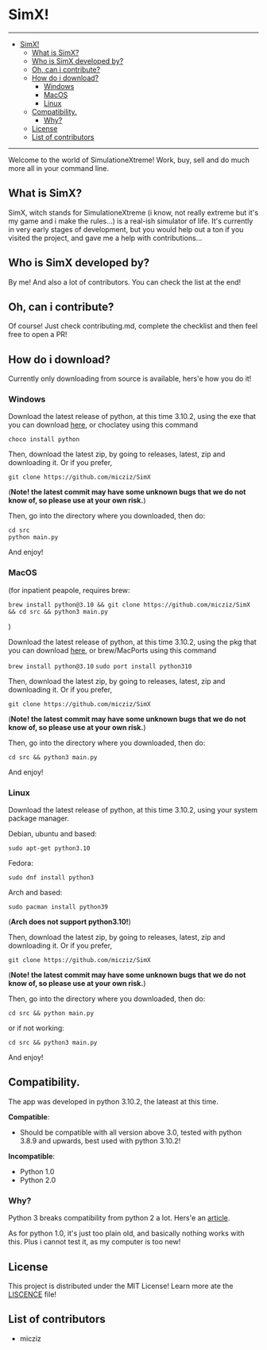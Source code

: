 # SimX!

---

- [SimX!](#simx)
  - [What is SimX?](#what-is-simx)
  - [Who is SimX developed by?](#who-is-simx-developed-by)
  - [Oh, can i contribute?](#oh-can-i-contribute)
  - [How do i download?](#how-do-i-download)
    - [Windows](#windows)
    - [MacOS](#macos)
    - [Linux](#linux)
  - [Compatibility.](#compatibility)
    - [Why?](#why)
  - [License](#license)
  - [List of contributors](#list-of-contributors)

---

Welcome to the world of SimulationeXtreme! Work, buy, sell and do much more all in your command line.

## What is SimX?

SimX, witch stands for SimulationeXtreme (i know, not really extreme but it's my game and i make the rules...) is a real-ish simulator of life. It's currently in very early stages of development, but you would help out a ton if you visited the project, and gave me a help with contributions...

## Who is SimX developed by?

By me! And also a lot of contributors. You can check the list at the end!

## Oh, can i contribute?

Of course! Just check contributing.md, complete the checklist and then feel free to open a PR!

## How do i download?

Currently only downloading from source is available, hers'e how you do it!

### Windows

Download the latest release of python, at this time 3.10.2, using the exe that you can download [here](https://www.python.org/downloads/), or choclatey using this command 

```choco install python``` 

Then, download the latest zip, by going to releases, latest, zip and downloading it. Or if you prefer, 

```git clone https://github.com/micziz/SimX```

(**Note! the latest commit may have some unknown bugs that we do not know of, so please use at your own risk.**)

Then, go into the directory where you downloaded, then do:

```
cd src
python main.py
```

And enjoy!

### MacOS

(for inpatient peapole, requires brew: 

```
brew install python@3.10 && git clone https://github.com/micziz/SimX && cd src && python3 main.py
```

)

Download the latest release of python, at this time 3.10.2, using the pkg that you can download [here](https://www.python.org/downloads/), or brew/MacPorts using this command 

```brew install python@3.10```
```sudo port install python310``` 

Then, download the latest zip, by going to releases, latest, zip and downloading it. Or if you prefer, 

```git clone https://github.com/micziz/SimX```

(**Note! the latest commit may have some unknown bugs that we do not know of, so please use at your own risk.**)

Then, go into the directory where you downloaded, then do:

```
cd src && python3 main.py
```

And enjoy!


### Linux

Download the latest release of python, at this time 3.10.2, using your system package manager.


Debian, ubuntu and based:
```
sudo apt-get python3.10
```

Fedora:

```
sudo dnf install python3
```

Arch and based:

```
sudo pacman install python39
```

(**Arch does not support python3.10!**)

Then, download the latest zip, by going to releases, latest, zip and downloading it. Or if you prefer, 

```git clone https://github.com/micziz/SimX```

(**Note! the latest commit may have some unknown bugs that we do not know of, so please use at your own risk.**)

Then, go into the directory where you downloaded, then do:

```
cd src && python main.py
```

or if not working:


```
cd src && python3 main.py
```

And enjoy!

## Compatibility.

The app was developed in python 3.10.2, the lateast at this time. 

**Compatible**:

- Should be compatible with all version above 3.0, tested with python 3.8.9 and upwards, best used with python 3.10.2!

**Incompatible**:

- Python 1.0
- Python 2.0

### Why?

Python 3 breaks compatibility from python 2 a lot. Hers'e an [article](https://sebastianraschka.com/Articles/2014_python_2_3_key_diff.html).

As for python 1.0, it's just too plain old, and basically nothing works with this. Plus i cannot test it, as my computer is too new!

## License

This project is distributed under the MIT License! Learn more ate the [LISCENCE](LISCENCE) file!

## List of contributors

- micziz